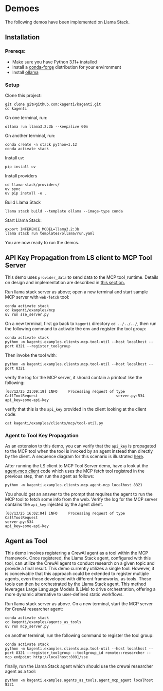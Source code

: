 # Demoes

The following demos have been implemented on Llama Stack.

## Installation

### Prereqs: 

- Make sure you have Python 3.11+ installed
- Install a [conda-forge](https://conda-forge.org/download/) distribution for your environment 
- Install [ollama](https://ollama.com/download)


###  Setup

Clone this project:

```shell
git clone git@github.com:kagenti/kagenti.git
cd kagenti
```

On one terminal, run:

```shell
ollama run llama3.2:3b --keepalive 60m
```

On another terminal, run:

```shell
conda create -n stack python=3.12
conda activate stack
```

Install uv:

```shell
pip install uv
```

Install providers

```shell
cd llama-stack/providers/
uv sync
uv pip install -e .
```

Build Llama Stack

```shell
llama stack build --template ollama --image-type conda
```

Start Llama Stack:

```shell
export INFERENCE_MODEL=llama3.2:3b
llama stack run templates/ollama/run.yaml
```

You are now ready to run the demos.

## API Key Propagation from LS client to MCP Tool Server

This demo uses `provider_data` to send data to the MCP
tool_runtime. Details on design and implementation
are described in [this section.](./tech-details.md#api-key-propagation-to-mcp-tool)

Run llama stack server as above; open a new terminal and start sample 
MCP server with `web-fetch` tool:

```shell
conda activate stack
cd kagenti/examples/mcp 
uv run sse_server.py
```

On a new terminal, first go back to `kagenti` directory `cd ../../../`,
then run the following command to activate the env and register the tool group:

```shell
conda activate stack
python -m kagenti.examples.clients.mcp.tool-util --host localhost --port 8321 --register_toolgroup
```

Then invoke the tool with:

```shell
python -m kagenti.examples.clients.mcp.tool-util --host localhost --port 8321
```

verify the log for the MCP server, it should contain a printout like the following:

```console
[03/12/25 21:09:19] INFO     Processing request of type CallToolRequest                                    server.py:534
api_key=some-api-key
```

verify that this is the `api_key` provided in the client looking at the client code:

```shell
cat kagenti/examples/clients/mcp/tool-util.py 
```

### Agent to Tool Key Propagation

As an extension to this demo, you can verify that the `api_key` is propagated 
to the MCP tool when the tool is invoked by an agent instead than directly
by the client. A sequence diagram for this scenario is illustrated 
[here](./tech-details.md#api-key-propagation-to-mcp-tool).

After running the LS client to MCP Tool Server demo, have a look at the
[agent-mcp client](../examples/clients/mcp/agent-mcp.py) code which uses
the MCP fetch tool registred in the previous step, then run the agent as
follows:

```shell
python -m kagenti.examples.clients.mcp.agent-mcp localhost 8321
```
You should get an answer to the prompt that requires the agent to run
the MCP tool to fetch some info from the web. Verify the log for the MCP server
contains the `api_key` injected by the agent client.

```console
[03/13/25 16:02:04] INFO     Processing request of type CallToolRequest                                               server.py:534
api_key=some-api-key
```

## Agent as Tool

This demo involves registering a 
CrewAI agent as a tool within the MCP framework. Once 
registered, the Llama Stack agent, configured with this tool, 
can utilize the CrewAI agent to conduct research on a given topic 
and provide a final result. This demo currently utilizes a 
single tool. However, it is conceivable that this approach could be 
extended to register multiple agents, even those developed with 
different frameworks, as tools. These tools can then be orchestrated 
by the Llama Stack agent. This method leverages Large Language Models 
(LLMs) to drive orchestration, offering a more dynamic alternative 
to user-defined static workflows.


Run llama stack server as above. On a new terminal, start 
the MCP server for CrewAI researcher agent:

```shell
conda activate stack
cd kagenti/examples/agents_as_tools 
uv run mcp_server.py
```

on another terminal, run the following command to register the tool group:

```shell
conda activate stack
python -m kagenti.examples.clients.mcp.tool-util --host localhost --port 8321 --register_toolgroup --toolgroup_id remote::researcher --mcp_endpoint http://localhost:8001/sse
```

finally, run the Llama Stack agent which should use the crewai researcher agent as a tool:

```shell
python -m kagenti.examples.agents_as_tools.agent_mcp_agent localhost 8321
```


